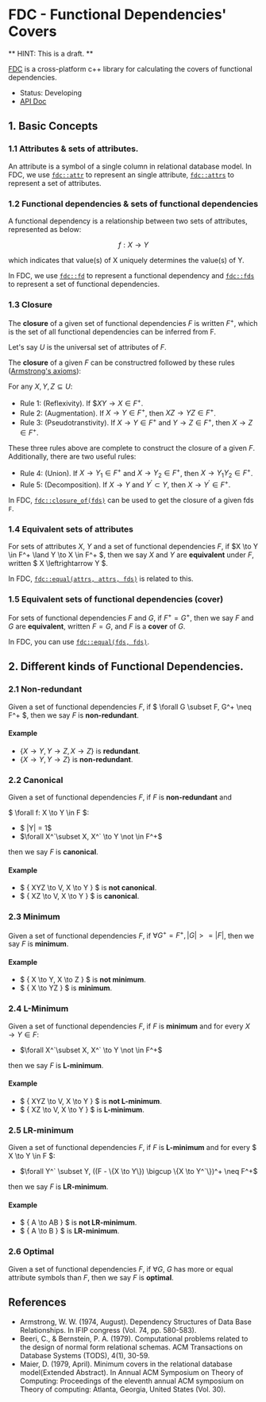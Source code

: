 # FDC - Functional Dependencies' Covers

** HINT: This is a draft. **

[FDC](https://github.com/aguang-xyz/fdc) is a cross-platform c++ library for
calculating the covers of functional dependencies.

* Status: Developing
* [API Doc](https://aguang-xyz.github.io/fdc/namespacefdc.html)

## 1. Basic Concepts

### 1.1 Attributes & sets of attributes.

An attribute is a symbol of a single column in relational database model.
In FDC, we use [`fdc::attr`](https://aguang-xyz.github.io/fdc/namespacefdc.html#a41bc7ebcf5eaef1709d04114c648f60b)
to represent an single attribute, [`fdc::attrs`](https://aguang-xyz.github.io/fdc/namespacefdc.html#ad130047c2c2e671fd58dd6c069dcdde5)
to represent a set of attributes.

### 1.2 Functional dependencies & sets of functional dependencies

A functional dependency is a relationship between two sets of attributes, represented as below:

$$
  f: X \to Y
$$

which indicates that value(s) of X uniquely determines the value(s) of Y.

In FDC, we use [`fdc::fd`](https://aguang-xyz.github.io/fdc/namespacefdc.html#aa9a82a6ea5967445729ae71e5e8065a2)
to represent a functional dependency and [`fdc::fds`](https://aguang-xyz.github.io/fdc/namespacefdc.html#a7bcb6044ef326f8b3fcefe603dd18fbb)
to represent a set of functional dependencies.

### 1.3 Closure

The **closure** of a given set of functional dependencies $F$ is written $F^+$,
which is the set of all functional dependencies can be inferred from F.

Let's say $U$ is the universal set of attributes of $F$.

The **closure** of a given $F$ can be constructred followed by these rules
([Armstrong's axioms](https://en.wikipedia.org/wiki/Armstrong%27s_axioms)):

For any $X, Y, Z \subseteq U$:

  * Rule 1: (Reflexivity). If $$XY \to X \in F^+$.
  * Rule 2: (Augmentation). If $X \to Y \in F^+$, then $XZ \to YZ \in F^+$.
  * Rule 3: (Pseudotranstivity). If $X \to Y \in F^+$ and $Y \to Z \in F^+$, then $X \to Z \in F^+$.

These three rules above are complete to construct the closure of a given $F$.
Additionally, there are two useful rules:

  * Rule 4: (Union). If $X \to Y_1 \in F^+$ and $X \to Y_2 \in F^+$, then
            $X \to Y_1Y_2 \in F^+$.
  * Rule 5: (Decomposition). If $X \to Y$ and $Y^{'} \subset Y$, then
            $X \to Y^{'} \in F^+$.

In FDC, [`fdc::closure_of(fds)`](https://aguang-xyz.github.io/fdc/namespacefdc.html#a96368d32a18a06c946ce13a1175d0af4)
can be used to get the closure of a given fds `F`.

### 1.4 Equivalent sets of attributes

For sets of attributes $X$, $Y$ and a set of functional dependencies $F$, if $X \to Y \in F^+ \land Y \to X \in F^+ $,
then we say $X$ and $Y$ are **equivalent** under $F$, written $ X \leftrightarrow Y $.

In FDC, [`fdc::equal(attrs, attrs, fds)`](https://aguang-xyz.github.io/fdc/group__algorithms.html#ga8eb059ca0fc991071faed60edade40f9)
is related to this.

### 1.5 Equivalent sets of functional dependencies (cover)

For sets of functional dependencies $F$ and $G$, if $F^+ = G^+$, then we say $F$ and $G$ are **equivalent**,
written $F = G$, and $F$ is a **cover** of $G$.

In FDC, you can use [`fdc::equal(fds, fds)`](https://aguang-xyz.github.io/fdc/group__algorithms.html#gafd2792679098c7b549c7f898bca33a50).

## 2. Different kinds of Functional Dependencies.

### 2.1 Non-redundant

Given a set of functional dependencies $F$, if $ \forall G \subset F, G^+ \neq F^+ $, then we say
$F$ is **non-redundant**.

#### Example

  * $\{ X \to Y, Y \to Z, X \to Z \}$ is **redundant**.
  * $\{ X \to Y, Y \to Z  \}$ is **non-redundant**.

### 2.2 Canonical

Given a set of functional dependencies $F$, if $F$ is **non-redundant** and

$ \forall f: X \to Y \in F $:

  * $ |Y| = 1$
  * $\forall X^`\subset X, X^` \to Y \not \in F^+$
  
then we say $F$ is **canonical**.

#### Example

  * $ \{ XYZ \to V, X \to Y \} $ is **not canonical**.
  * $ \{ XZ \to V, X \to Y \} $ is **canonical**.

### 2.3 Minimum

Given a set of functional dependencies $F$, if $\forall G^+ = F^+, |G| >= |F|$, then we say $F$ is **minimum**.

#### Example

  * $ \{ X \to Y, X \to Z \} $ is **not minimum**.
  * $ \{ X \to YZ \} $ is **minimum**.

### 2.4 L-Minimum

Given a set of functional dependencies $F$, if $F$ is **minimum** and for every $X \to Y \in F$:

  * $\forall X^`\subset X, X^` \to Y \not \in F^+$

then we say $F$ is **L-minimum**.

#### Example

  * $ \{ XYZ \to V, X \to Y \} $ is **not L-minimum**.
  * $ \{ XZ \to V, X \to Y \} $ is **L-minimum**.

### 2.5 LR-minimum

Given a set of functional dependencies $F$, if $F$ is **L-minimum** and for every $ X \to Y \in F $:

  * $\forall Y^` \subset Y, ((F - \{X \to Y\}) \bigcup \{X \to Y^`\})^+ \neq F^+$
  
then we say $F$ is **LR-minimum**.

#### Example

  * $ \{ A \to AB \} $ is **not LR-minimum**.
  * $ \{ A \to B \} $ is **LR-minimum**.

### 2.6 Optimal

Given a set of functional dependencies $F$, if $\forall G$, $G$ has more or
equal attribute symbols than $F$, then we say $F$ is **optimal**.

## References

* Armstrong, W. W. (1974, August). Dependency Structures of Data Base Relationships. In IFIP congress (Vol. 74, pp. 580-583).
* Beeri, C., & Bernstein, P. A. (1979). Computational problems related to the design of normal form relational schemas. ACM Transactions on Database Systems (TODS), 4(1), 30-59.
* Maier, D. (1979, April). Minimum covers in the relational database model(Extended Abstract). In Annual ACM Symposium on Theory of Computing: Proceedings of the eleventh annual ACM symposium on Theory of computing: Atlanta, Georgia, United States (Vol. 30).


